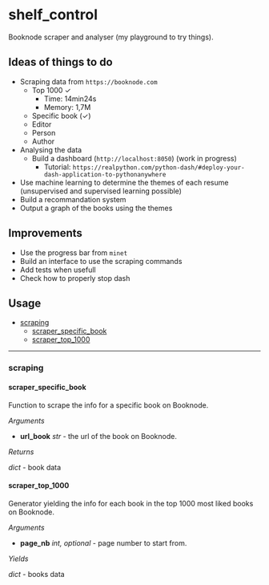 # shelf_control

Booknode scraper and analyser (my playground to try things).

## Ideas of things to do

* Scraping data from `https://booknode.com`
    * Top 1000 ✓
        * Time: 14min24s
        * Memory: 1,7M
    * Specific book (✓)
    * Editor
    * Person
    * Author
* Analysing the data
    * Build a dashboard (`http://localhost:8050`) (work in progress)
        * Tutorial: `https://realpython.com/python-dash/#deploy-your-dash-application-to-pythonanywhere`
* Use machine learning to determine the themes of each resume (unsupervised and supervised learning possible)
* Build a recommandation system
* Output a graph of the books using the themes

## Improvements

* Use the progress bar from `minet`
* Build an interface to use the scraping commands
* Add tests when usefull
* Check how to properly stop dash

## Usage

* [scraping](#scraping)
  * [scraper_specific_book](#scraper_specific_book)
  * [scraper_top_1000](#scraper_top_1000)

---

### scraping

#### scraper_specific_book

Function to scrape the info for a specific book on Booknode.

*Arguments*

* **url_book** *str* - the url of the book on Booknode.

*Returns*

*dict* - book data

#### scraper_top_1000

Generator yielding the info for each book in the top 1000 most liked books on Booknode.

*Arguments*

* **page_nb** *int, optional* - page number to start from.

*Yields*

*dict* - books data

